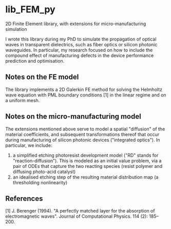 # lib_FEM_py
2D Finite Element library, with extensions for micro-manufacturing simulation

I wrote this library during my PhD to simulate the propagation of optical waves in transparent dielectrics, such as fiber optics or silicon photonic waveguides. In particular, my research focused on how to include the compound effect of manufacturing defects in the device performance prediction and optimisation.

## Notes on the FE model
The library implements a 2D Galerkin FE method for solving the Helmholtz wave equation with PML boundary conditions [1] in the linear regime and on a uniform mesh.


## Notes on the micro-manufacturing model
The extensions mentioned above serve to model a spatial "diffusion" of the material coefficients, and subsequent transformations thereof that occur during manufacturing of silicon photonic devices ("integrated optics"). 
In particular, we include: 

1. a simplified etching photoresist development model ("RD" stands for "reaction-diffusion"). This is modeled as an initial value problem, via a pair of ODEs that capture the two reacting species (resist polymer and diffusing photo-acid catalyst)
2. an idealised etching step of the resulting material distribution map (a thresholding nonlinearity)


## References
[1] J. Berenger (1994). "A perfectly matched layer for the absorption of electromagnetic waves". Journal of Computational Physics. 114 (2): 185–200. 
